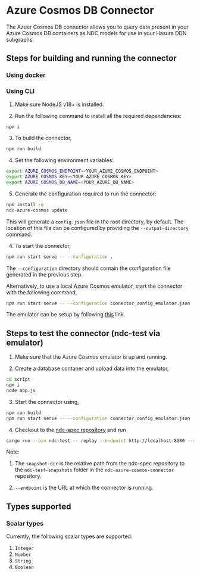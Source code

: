 # Azure Cosmos DB Connector

The Azuer Cosmos DB connector allows you to query data present in your Azure Cosmos DB containers as NDC models
for use in your Hasura DDN subgraphs.

## Steps for building and running the connector 

### Using docker



### Using CLI

1. Make sure NodeJS v18+ is installed.

2. Run the following command to install all the required dependencies:

```sh
npm i
```

3. To build the connector,

```sh
npm run build
```

4. Set the following environment variables:

```sh
export AZURE_COSMOS_ENDPOINT=<YOUR_AZURE_COSMOS_ENDPOINT>
export AZURE_COSMOS_KEY=<YOUR_AZURE_COSMOS_KEY>
export AZURE_COSMOS_DB_NAME=<YOUR_AZURE_DB_NAME>
```

5. Generate the configuration required to run the connector:

```sh
npm install -g
ndc-azure-cosmos update
```

This will generate a `config.json` file in the root directory, by default. The
location of this file can be configured by providing the `--output-directory` command.

4. To start the connector,

```sh
npm run start serve -- --configuration .
```

The `--configuration` directory should contain the configuration file generated in the previous step.

Alternatively, to use a local Azure Cosmos emulator, start the connector with the following command,

```sh
npm run start serve -- --configuration connector_config_emulator.json
```

The emulator can be setup by following [this](https://learn.microsoft.com/en-us/azure/cosmos-db/how-to-develop-emulator?pivots=api-nosql&tabs=windows%2Ccsharp) link.

## Steps to test the connector (ndc-test via emulator)

1. Make sure that the Azure Cosmos emulator is up and running.

2. Create a database contaner and upload data into the emulator,

```sh
cd script
npm i
node app.js
```

3. Start the connector using,

```sh
npm run build
npm run start serve -- --configuration connector_config_emulator.json
```

4. Checkout to the [ndc-spec repository](https://github.com/hasura/ndc-spec) and run

```sh
cargo run --bin ndc-test -- replay --endpoint http://localhost:8080 --snapshots-dir ../ndc-azure-cosmos-connector/ndc-test-snapshots --no-validate-responses
```

Note:

1. The `snapshot-dir` is the relative path from the ndc-spec repository to the `ndc-test-snapshots` folder in the `ndc-azure-cosmos-connector` repository.

2. `--endpoint` is the URL at which the connector is running.


## Types supported

### Scalar types

Currently, the following scalar types are supported:

1. `Integer`
2. `Number`
3. `String`
4. `Boolean`
